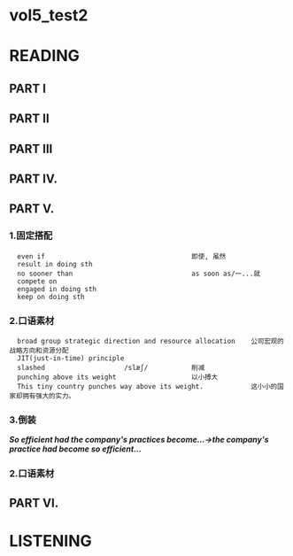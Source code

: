 # vol5_test2
# READING
## PART I


## PART II




## PART III



## PART IV.


## PART V.
### 1.固定搭配
      even if                                     即使, 虽然
      result in doing sth 
      no sooner than                              as soon as/一...就
      compete on    
      engaged in doing sth
      keep on doing sth
    
### 2.口语素材   
      broad group strategic direction and resource allocation    公司宏观的战略方向和资源分配
      JIT(just-in-time) principle
      slashed                    /slæʃ/           削减
      punching above its weight                   以小搏大
      This tiny country punches way above its weight.            这小小的国家却拥有强大的实力。

  
### 3.倒装
***So efficient had the company's practices become...->the company's practice had become so efficient...***



### 2.口语素材



## PART VI.




# LISTENING











